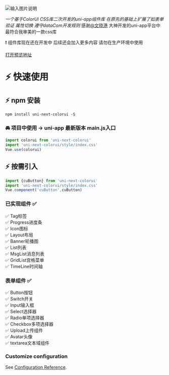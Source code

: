 ![输入图片说明](https://images.gitee.com/uploads/images/2021/0415/115111_c20a241e_5335988.jpeg "hero.jpg")

_一个基于ColorUI CSS库二次开发的uni-app组件库 在原先的基础上扩展了如表单验证 属性切换 遵守dataCom开发规则_
感谢[@文晓港](https://github.com/weilanwl) 大神开发的uni-app平台中最符合我审美的一款css库

 :exclamation: 组件库现在还在开发中 后续还会加入更多内容 请勿在生产环境中使用

[打开预览地址](http://47.94.249.191)


# :zap: 快速使用

##  :zap: npm 安装
```shell
npm install uni-next-colorui -S
```

###  :oncoming_automobile: 项目中使用 -> uni-app 最新版本 main.js入口
```javascript
import colorui from 'uni-next-colorui'
import 'uni-next-colorui/style/index.css'
Vue.use(colorui)
```

##  :zap: 按需引入
```javascript
import {cuButton} from 'uni-next-colorui'
import 'uni-next-colorui/style/index.css'
Vue.component('cuButton',cuButton)
```

### 已实现组件 :white_check_mark:
 :white_check_mark: Tag标签<br/>
 :white_check_mark: Progress进度条<br/>
 :white_check_mark: Icon图标<br/>
 :white_check_mark: Layout布局<br/>
 :white_check_mark: Banner轮播图<br/>
 :white_check_mark: List列表<br/>
 :white_check_mark: MsgList消息列表<br/>
 :white_check_mark: GridList宫格菜单<br/>
 :white_check_mark: TimeLine时间轴<br/>

### 表单组件  :white_check_mark:
 :white_check_mark: Button按钮 <br/>
 :white_check_mark: Switch开关<br/>
 :white_check_mark: Input输入框<br/>
 :white_check_mark: Select选择器<br/>
 :white_check_mark: Radio单项选择器<br/>
 :white_check_mark: Checkbox多项选择器<br/>
 :white_check_mark: Upload上传组件<br/>
 :white_check_mark: Avatar头像<br/>
 :white_check_mark: textarea文本域组件


### Customize configuration
See [Configuration Reference](https://cli.vuejs.org/config/).

